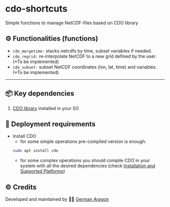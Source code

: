 # cdo-shortcuts
Simple functions to manage NetCDF-files based on CDO library


## :gear: Functionalities (functions)
- `cdo_mergetime:` stacks netcdfs by time, subset variables if needed.
- `cdo_regrid:` re-interpolate NetCDF to a new grid defined by the user. (*To be implemented)
- `cdo_subset:` subset NetCDF coordinates (lon, lat, time) and variables. (*To be implemented)


----

## :package: Key dependencies
1. [CDO library](https://code.mpimet.mpg.de/projects/cdo/wiki) installed in your SO


## :rocket: Deployment requirements
- Install CDO
    - for some simple operations pre-compiled version is enough:
    ```bash
    sudo apt install cdo
    ```
    - for some complex operations you should compile CDO in your system with all the desired dependencies (check [Installation and Supported Platforms](https://code.mpimet.mpg.de/projects/cdo/wiki#Installation-and-Supported-Platforms))

## :copyright: Credits
Developed and maintained by :man_technologist: [German Aragon](https://github.com/aragong)

